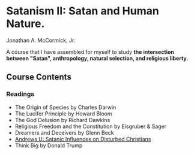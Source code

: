 # Satanism II: Satan and Human Nature.

Jonathan A. McCormick, Jr.

A course that I have assembled for myself to study **the intersection between "Satan", anthropology, natural selection, and religious liberty.**

## Course Contents

### Readings
* The Origin of Species by Charles Darwin
* The Lucifer Principle by Howard Bloom
* The God Delusion by Richard Dawkins
* Religious Freedom and the Constitution by Eisgruber & Sager
* Dreamers and Deceivers by Glenn Beck
* [Andrews U: Satanic Influences on Disturbed Christians](https://web.archive.org/web/20220713142854/https://digitalcommons.andrews.edu/cgi/viewcontent.cgi?article=1627&context=dmin)
* Think Big by Donald Trump
